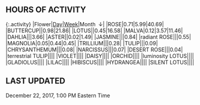 
## HOURS OF ACTIVITY

{:.activity}
|<span class="activity_header">Flower</span>|<span class="activity_header activity_col1"><a href="https://tankpit-flowers.github.io/activity">Day</a></span>|<span class="activity_header activity_col2"><a href="https://tankpit-flowers.github.io/activity-week">Week</a></span>|<span class="activity_header activity_col3 activity_sorted">Month &nbsp;&darr;</span>|
|<span class="red">ROSE</span><span class="awards-container"><span class="awards-sprite a0-3"></span><span class="awards-sprite a1-1"></span><span class="awards-sprite a2-3"></span><span class="awards-sprite a3-2"></span><span class="awards-sprite a4-3"></span><span class="awards-sprite a5-2"></span><span class="awards-sprite a7-1"></span><span class="awards-sprite a8-1"></span></span>|<span class="activity activity_col1">0.71</span>|<span class="activity activity_col2">5.99</span>|<span class="activity activity_col3 activity_sorted">40.69</span>|
|<span class="red">BUTTERCUP</span><span class="awards-container"><span class="awards-sprite a0-3"></span><span class="awards-sprite a2-1"></span><span class="awards-sprite a3-1"></span><span class="awards-sprite a5-2"></span></span>|<span class="activity activity_col1"></span>|<span class="activity activity_col2">0.98</span>|<span class="activity activity_col3 activity_sorted">21.86</span>|
|<span class="red">LOTUS</span><span class="awards-container"><span class="awards-sprite a0-3"></span><span class="awards-sprite a1-1"></span><span class="awards-sprite a2-2"></span><span class="awards-sprite a3-2"></span><span class="awards-sprite a4-3"></span><span class="awards-sprite a5-2"></span></span>|<span class="activity activity_col1"></span>|<span class="activity activity_col2">0.45</span>|<span class="activity activity_col3 activity_sorted">16.58</span>|
|<span class="red">MALVA</span><span class="awards-container"><span class="awards-sprite a0-3"></span><span class="awards-sprite a5-3"></span></span>|<span class="activity activity_col1">0.12</span>|<span class="activity activity_col2">3.57</span>|<span class="activity activity_col3 activity_sorted">11.46</span>|
|<span class="red">DAHLIA</span><span class="awards-container"><span class="awards-sprite a0-3"></span><span class="awards-sprite a1-2"></span><span class="awards-sprite a3-2"></span><span class="awards-sprite a5-2"></span></span>|<span class="activity activity_col1"></span>|<span class="activity activity_col2"></span>|<span class="activity activity_col3 activity_sorted">3.66</span>|
|<span class="red">ASTER</span><span class="awards-container"><span class="awards-sprite a0-1"></span><span class="awards-sprite a5-1"></span></span>|<span class="activity activity_col1"></span>|<span class="activity activity_col2">0.02</span>|<span class="activity activity_col3 activity_sorted">1.49</span>|
|<span class="red">JASMINE</span><span class="awards-container"><span class="awards-sprite a0-3"></span><span class="awards-sprite a5-1"></span></span>|<span class="activity activity_col1"></span>|<span class="activity activity_col2"></span>|<span class="activity activity_col3 activity_sorted">0.84</span>|
|<span class="purple">radiant ROSE</span><span class="awards-container"><span class="awards-sprite a0-3"></span><span class="awards-sprite a5-2"></span></span>|<span class="activity activity_col1"></span>|<span class="activity activity_col2"></span>|<span class="activity activity_col3 activity_sorted">0.55</span>|
|<span class="red">MAGNOLIA</span><span class="awards-container"><span class="awards-sprite a0-3"></span><span class="awards-sprite a2-1"></span><span class="awards-sprite a5-2"></span></span>|<span class="activity activity_col1">0.05</span>|<span class="activity activity_col2">0.44</span>|<span class="activity activity_col3 activity_sorted">0.45</span>|
|<span class="red">TRILLIUM</span><span class="awards-container"><span class="awards-sprite a0-3"></span><span class="awards-sprite a3-1"></span><span class="awards-sprite a4-3"></span><span class="awards-sprite a5-2"></span><span class="awards-sprite a7-1"></span></span>|<span class="activity activity_col1"></span>|<span class="activity activity_col2"></span>|<span class="activity activity_col3 activity_sorted">0.28</span>|
|<span class="red">TULIP</span><span class="awards-container"><span class="awards-sprite a0-3"></span><span class="awards-sprite a1-1"></span><span class="awards-sprite a2-1"></span><span class="awards-sprite a3-1"></span><span class="awards-sprite a5-1"></span><span class="awards-sprite a7-1"></span></span>|<span class="activity activity_col1"></span>|<span class="activity activity_col2"></span>|<span class="activity activity_col3 activity_sorted">0.09</span>|
|<span class="red">CHRYSANTHEMUM</span><span class="awards-container"><span class="awards-sprite a0-3"></span><span class="awards-sprite a1-1"></span><span class="awards-sprite a5-3"></span><span class="awards-sprite a7-1"></span></span>|<span class="activity activity_col1"></span>|<span class="activity activity_col2"></span>|<span class="activity activity_col3 activity_sorted">0.08</span>|
|<span class="red">NARCISSUS</span><span class="awards-container"><span class="awards-sprite a0-3"></span><span class="awards-sprite a1-1"></span><span class="awards-sprite a5-2"></span></span>|<span class="activity activity_col1"></span>|<span class="activity activity_col2"></span>|<span class="activity activity_col3 activity_sorted">0.07</span>|
|<span class="orange">DESERT ROSE</span><span class="awards-container"><span class="awards-sprite a0-3"></span><span class="awards-sprite a5-3"></span></span>|<span class="activity activity_col1"></span>|<span class="activity activity_col2"></span>|<span class="activity activity_col3 activity_sorted">0.04</span>|
|<span class="purple">terrestrial TULIP</span><span class="awards-container"><span class="awards-sprite a0-1"></span><span class="awards-sprite a5-3"></span></span>|<span class="activity activity_col1"></span>|<span class="activity activity_col2"></span>|<span class="activity activity_col3 activity_sorted"></span>|
|<span class="red">VIOLET</span><span class="awards-container"><span class="awards-sprite a0-3"></span><span class="awards-sprite a5-2"></span></span>|<span class="activity activity_col1"></span>|<span class="activity activity_col2"></span>|<span class="activity activity_col3 activity_sorted"></span>|
|<span class="red">DAISY</span><span class="awards-container"><span class="awards-sprite a0-3"></span><span class="awards-sprite a5-2"></span></span>|<span class="activity activity_col1"></span>|<span class="activity activity_col2"></span>|<span class="activity activity_col3 activity_sorted"></span>|
|<span class="red">ORCHID</span><span class="awards-container"><span class="awards-sprite a0-3"></span></span>|<span class="activity activity_col1"></span>|<span class="activity activity_col2"></span>|<span class="activity activity_col3 activity_sorted"></span>|
|<span class="purple">luminosity LOTUS</span><span class="awards-container"><span class="awards-sprite a5-1"></span></span>|<span class="activity activity_col1"></span>|<span class="activity activity_col2"></span>|<span class="activity activity_col3 activity_sorted"></span>|
|<span class="red">GLADIOLUS</span><span class="awards-container"><span class="awards-sprite a0-3"></span><span class="awards-sprite a2-2"></span><span class="awards-sprite a3-1"></span><span class="awards-sprite a5-3"></span></span>|<span class="activity activity_col1"></span>|<span class="activity activity_col2"></span>|<span class="activity activity_col3 activity_sorted"></span>|
|<span class="red">LILAC</span><span class="awards-container"><span class="awards-sprite a0-3"></span><span class="awards-sprite a5-2"></span></span>|<span class="activity activity_col1"></span>|<span class="activity activity_col2"></span>|<span class="activity activity_col3 activity_sorted"></span>|
|<span class="red">HIBISCUS</span><span class="awards-container"><span class="awards-sprite a0-3"></span><span class="awards-sprite a1-1"></span><span class="awards-sprite a2-1"></span><span class="awards-sprite a3-1"></span><span class="awards-sprite a5-1"></span></span>|<span class="activity activity_col1"></span>|<span class="activity activity_col2"></span>|<span class="activity activity_col3 activity_sorted"></span>|
|<span class="red">HYDRANGEA</span><span class="awards-container"><span class="awards-sprite a0-3"></span><span class="awards-sprite a2-1"></span><span class="awards-sprite a3-2"></span><span class="awards-sprite a4-3"></span><span class="awards-sprite a5-3"></span></span>|<span class="activity activity_col1"></span>|<span class="activity activity_col2"></span>|<span class="activity activity_col3 activity_sorted"></span>|
|<span class="orange">SILENT LOTUS</span><span class="awards-container"><span class="awards-sprite a0-3"></span><span class="awards-sprite a5-2"></span></span>|<span class="activity activity_col1"></span>|<span class="activity activity_col2"></span>|<span class="activity activity_col3 activity_sorted"></span>|

## LAST UPDATED

<span class="last_updated">December 22, 2017, 1:00 PM Eastern Time</span>